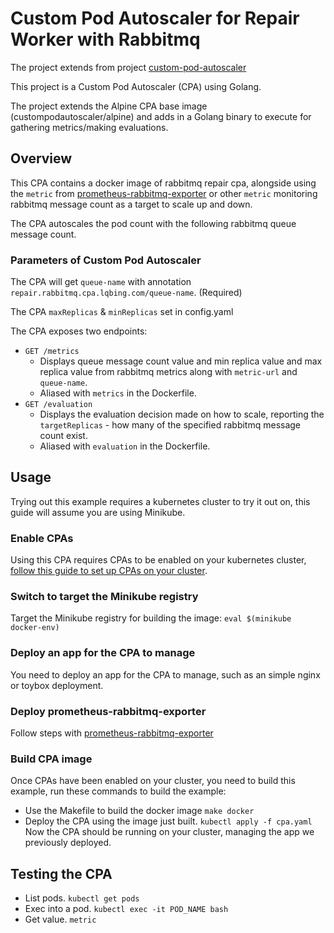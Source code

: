 # Custom Pod Autoscaler for Repair Worker with Rabbitmq

The project extends from project [custom-pod-autoscaler](https://github.com/jthomperoo/custom-pod-autoscaler)

This project is a Custom Pod Autoscaler (CPA) using Golang.

The project extends the Alpine CPA base image (custompodautoscaler/alpine) and adds in a Golang binary to execute for gathering metrics/making evaluations.

## Overview

This CPA contains a docker image of rabbitmq repair cpa, alongside using the `metric` from [prometheus-rabbitmq-exporter](https://artifacthub.io/packages/helm/prometheus-worawutchan/prometheus-rabbitmq-exporter) or other `metric` monitoring rabbitmq message count as a target to scale up and down.

The CPA autoscales the pod count with the following rabbitmq queue message count.

### Parameters of Custom Pod Autoscaler

<!-- The CPA will get `targetReplicas` from the `metric` in `prometheus-rabbitmq-exporter` with annotation `repair.rabbitmq.cpa.lqbing.com/metric-url` like "http://prometheus-rabbitmq-exporter:9419". (Required) -->

The CPA will get `queue-name` with annotation `repair.rabbitmq.cpa.lqbing.com/queue-name`. (Required)

The CPA `maxReplicas` & `minReplicas` set in config.yaml

The CPA exposes two endpoints:

* `GET /metrics`
  * Displays queue message count value and min replica value and max replica value from rabbitmq metrics along with `metric-url` and `queue-name`.
  * Aliased with `metrics` in the Dockerfile.
* `GET /evaluation`
  * Displays the evaluation decision made on how to scale, reporting the `targetReplicas` - how many of the specified rabbitmq message count exist.
  * Aliased with `evaluation` in the Dockerfile.

## Usage

Trying out this example requires a kubernetes cluster to try it out on, this guide will assume you are using Minikube.

### Enable CPAs

Using this CPA requires CPAs to be enabled on your kubernetes cluster, [follow this guide to set up CPAs on your cluster](https://github.com/jthomperoo/custom-pod-autoscaler-operator#installation).

### Switch to target the Minikube registry

Target the Minikube registry for building the image:
`eval $(minikube docker-env)`

### Deploy an app for the CPA to manage

You need to deploy an app for the CPA to manage, such as an simple nginx or toybox deployment.

### Deploy prometheus-rabbitmq-exporter

Follow steps with [prometheus-rabbitmq-exporter](https://artifacthub.io/packages/helm/prometheus-worawutchan/prometheus-rabbitmq-exporter)

### Build CPA image

Once CPAs have been enabled on your cluster, you need to build this example, run these commands to build the example:

* Use the Makefile to build the docker image
`make docker`
* Deploy the CPA using the image just built.
`kubectl apply -f cpa.yaml`
Now the CPA should be running on your cluster, managing the app we previously deployed.

## Testing the CPA

* List pods.
`kubectl get pods`
* Exec into a pod.
`kubectl exec -it POD_NAME bash`
* Get value.
`metric`
